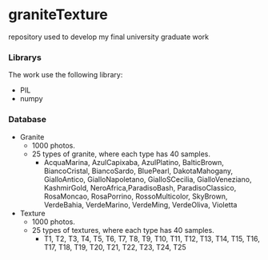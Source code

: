 # graniteTexture
repository used to develop my final  university graduate work

### Librarys
The work use the following library:
* PIL
* numpy

### Database
* Granite
   * 1000 photos.
   * 25 types of granite, where each type has 40 samples.
       * AcquaMarina, AzulCapixaba, AzulPlatino, BalticBrown, BiancoCristal, BiancoSardo, BluePearl, DakotaMahogany, GialloAntico, GialloNapoletano, GialloSCecilia, GialloVeneziano, KashmirGold, NeroAfrica,ParadisoBash, ParadisoClassico, RosaMoncao, RosaPorrino, RossoMulticolor, SkyBrown, VerdeBahia, VerdeMarino, VerdeMing, VerdeOliva, Violetta
* Texture
   * 1000 photos.
   * 25 types of textures, where each type has 40 samples.
       * T1, T2, T3, T4, T5, T6, T7, T8, T9, T10, T11, T12, T13, T14, T15, T16, T17, T18, T19, T20, T21, T22, T23, T24, T25
